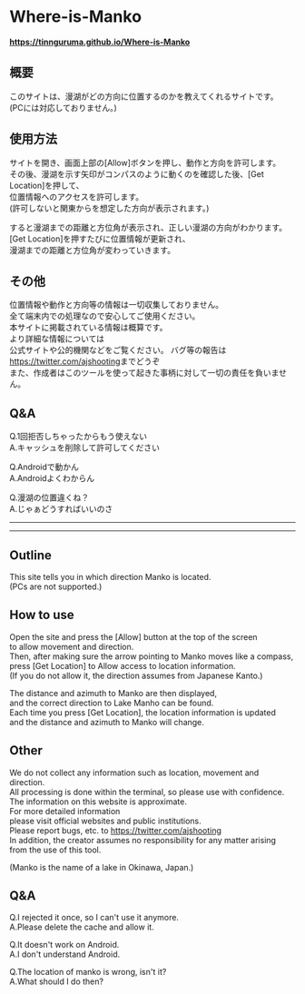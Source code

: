 # Where-is-Manko


__<https://tinnguruma.github.io/Where-is-Manko>__  


## 概要
このサイトは、漫湖がどの方向に位置するのかを教えてくれるサイトです。  
(PCには対応しておりません。)  

## 使用方法
サイトを開き、画面上部の[Allow]ボタンを押し、動作と方向を許可します。  
その後、漫湖を示す矢印がコンパスのように動くのを確認した後、[Get Location]を押して、  
位置情報へのアクセスを許可します。  
(許可しないと関東からを想定した方向が表示されます。)  

すると漫湖までの距離と方位角が表示され、正しい漫湖の方向がわかります。  
[Get Location]を押すたびに位置情報が更新され、  
漫湖までの距離と方位角が変わっていきます。

## その他
位置情報や動作と方向等の情報は一切収集しておりません。  
全て端末内での処理なので安心してご使用ください。  
本サイトに掲載されている情報は概算です。  
より詳細な情報については  
公式サイトや公的機関などをご覧ください。 
バグ等の報告は<https://twitter.com/ajshooting>までどうぞ  
また、作成者はこのツールを使って起きた事柄に対して一切の責任を負いません。  

## Q&A
Q.1回拒否しちゃったからもう使えない  
A.キャッシュを削除して許可してください  

Q.Androidで動かん  
A.Androidよくわからん  

Q.漫湖の位置違くね？  
A.じゃぁどうすればいいのさ  

-------------------------------------------------------
-------------------------------------------------------




## Outline
This site tells you in which direction Manko is located.  
(PCs are not supported.)  

## How to use
Open the site and press the [Allow] button at the top of the screen   
to allow movement and direction.  
Then, after making sure the arrow pointing to Manko moves like a compass,   
press [Get Location] to Allow access to location information.  
(If you do not allow it, the direction assumes from Japanese Kanto.)  

The distance and azimuth to Manko are then displayed,    
and the correct direction to Lake Manho can be found.   
Each time you press [Get Location], the location information is updated  
and the distance and azimuth to Manko will change.  

## Other
We do not collect any information such as location, movement and direction.  
All processing is done within the terminal, so please use with confidence.   
The information on this website is approximate.  
For more detailed information   
please visit official websites and public institutions.  
Please report bugs, etc. to <https://twitter.com/ajshooting>   
In addition, the creator assumes no responsibility for any matter arising from the use of this tool.  

(Manko is the name of a lake in Okinawa, Japan.)

## Q&A
Q.I rejected it once, so I can't use it anymore.  
A.Please delete the cache and allow it.  

Q.It doesn't work on Android.  
A.I don't understand Android.  

Q.The location of manko is wrong, isn't it?  
A.What should I do then?  
